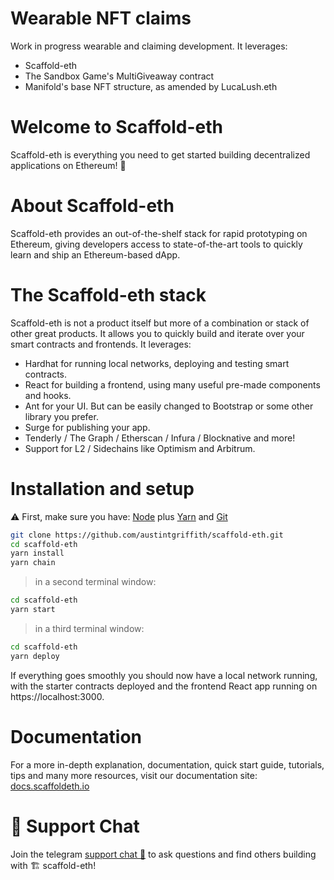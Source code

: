 # Wearable NFT claims
Work in progress wearable and claiming development.
It leverages:
- Scaffold-eth
- The Sandbox Game's MultiGiveaway contract
- Manifold's base NFT structure, as amended by LucaLush.eth

# Welcome to Scaffold-eth
Scaffold-eth is everything you need to get started building decentralized applications on Ethereum! 🚀

# About Scaffold-eth
Scaffold-eth provides an out-of-the-shelf stack for rapid prototyping on Ethereum, giving developers access to state-of-the-art tools to quickly learn and ship an Ethereum-based dApp. 

# The Scaffold-eth stack
Scaffold-eth is not a product itself but more of a combination or stack of other great products. It allows you to quickly build and iterate over your smart contracts and frontends. It leverages:

- Hardhat for running local networks, deploying and testing smart contracts.
- React for building a frontend, using many useful pre-made components and hooks.
- Ant for your UI. But can be easily changed to Bootstrap or some other library you prefer.
- Surge for publishing your app.
- Tenderly / The Graph / Etherscan / Infura / Blocknative and more!
- Support for L2 / Sidechains like Optimism and Arbitrum.

# Installation and setup

⚠️ First, make sure you have: [Node](https://nodejs.org/dist/latest-v12.x/) plus [Yarn](https://classic.yarnpkg.com/en/docs/install/) and [Git](https://git-scm.com/downloads)

```bash
git clone https://github.com/austintgriffith/scaffold-eth.git
cd scaffold-eth
yarn install
yarn chain
```

> in a second terminal window:

```bash
cd scaffold-eth
yarn start
```

> in a third terminal window:

```bash
cd scaffold-eth
yarn deploy
```

If everything goes smoothly you should now have a local network running, with the starter contracts deployed and the frontend React app running on https://localhost:3000.

# Documentation

For a more in-depth explanation, documentation, quick start guide, tutorials, tips and many more resources, visit our documentation site: [docs.scaffoldeth.io](https://docs.scaffoldeth.io) 

# 💬 Support Chat

Join the telegram [support chat 💬](https://t.me/joinchat/KByvmRe5wkR-8F_zz6AjpA) to ask questions and find others building with 🏗 scaffold-eth!
